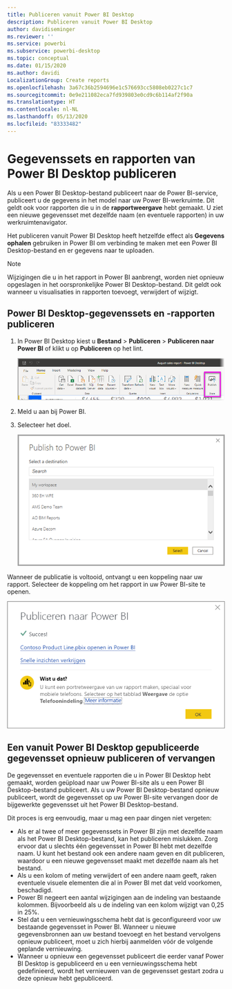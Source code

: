 ```yaml
---
title: Publiceren vanuit Power BI Desktop
description: Publiceren vanuit Power BI Desktop
author: davidiseminger
ms.reviewer: ''
ms.service: powerbi
ms.subservice: powerbi-desktop
ms.topic: conceptual
ms.date: 01/15/2020
ms.author: davidi
LocalizationGroup: Create reports
ms.openlocfilehash: 3a67c36b2594696e1c576693cc5808eb0227c1c7
ms.sourcegitcommit: 0e9e211082eca7fd939803e0cd9c6b114af2f90a
ms.translationtype: HT
ms.contentlocale: nl-NL
ms.lasthandoff: 05/13/2020
ms.locfileid: "83333482"
---
```

# <a name="publish-datasets-and-reports-from-power-bi-desktop"></a>Gegevenssets en rapporten van Power BI Desktop publiceren
Als u een Power BI Desktop-bestand publiceert naar de Power BI-service, publiceert u de gegevens in het model naar uw Power BI-werkruimte. Dit geldt ook voor rapporten die u in de **rapportweergave** hebt gemaakt. U ziet een nieuwe gegevensset met dezelfde naam (en eventuele rapporten) in uw werkruimtenavigator.

Het publiceren vanuit Power BI Desktop heeft hetzelfde effect als **Gegevens ophalen** gebruiken in Power BI om verbinding te maken met een Power BI Desktop-bestand en er gegevens naar te uploaden.

> [!NOTE]
> Wijzigingen die u in het rapport in Power BI aanbrengt, worden niet opnieuw opgeslagen in het oorspronkelijke Power BI Desktop-bestand. Dit geldt ook wanneer u visualisaties in rapporten toevoegt, verwijdert of wijzigt.
> 
> 

## <a name="to-publish-a-power-bi-desktop-dataset-and-reports"></a>Power BI Desktop-gegevenssets en -rapporten publiceren
1. In Power BI Desktop kiest u **Bestand** \> **Publiceren** \> **Publiceren naar Power BI** of klikt u op **Publiceren** op het lint.  

   ![De knop Publiceren](media/desktop-upload-desktop-files/pbid_publish_publishbutton.png)

2. Meld u aan bij Power BI.
3. Selecteer het doel.

   ![Publicatiebestemming selecteren](media/desktop-upload-desktop-files/pbid_publish_select_destination.png)

Wanneer de publicatie is voltooid, ontvangt u een koppeling naar uw rapport. Selecteer de koppeling om het rapport in uw Power BI-site te openen.

![Het dialoogvenster Publiceren geslaagd](media/desktop-upload-desktop-files/pbid_publish_success.png)

## <a name="republish-or-replace-a-dataset-published-from-power-bi-desktop"></a>Een vanuit Power BI Desktop gepubliceerde gegevensset opnieuw publiceren of vervangen
De gegevensset en eventuele rapporten die u in Power BI Desktop hebt gemaakt, worden geüpload naar uw Power BI-site als u een Power BI Desktop-bestand publiceert. Als u uw Power BI Desktop-bestand opnieuw publiceert, wordt de gegevensset op uw Power BI-site vervangen door de bijgewerkte gegevensset uit het Power BI Desktop-bestand.

Dit proces is erg eenvoudig, maar u mag een paar dingen niet vergeten:

* Als er al twee of meer gegevenssets in Power BI zijn met dezelfde naam als het Power BI Desktop-bestand, kan het publiceren mislukken. Zorg ervoor dat u slechts één gegevensset in Power BI hebt met dezelfde naam. U kunt het bestand ook een andere naam geven en dit publiceren, waardoor u een nieuwe gegevensset maakt met dezelfde naam als het bestand.
* Als u een kolom of meting verwijdert of een andere naam geeft, raken eventuele visuele elementen die al in Power BI met dat veld voorkomen, beschadigd. 
* Power BI negeert een aantal wijzigingen aan de indeling van bestaande kolommen. Bijvoorbeeld als u de indeling van een kolom wijzigt van 0,25 in 25%.
* Stel dat u een vernieuwingsschema hebt dat is geconfigureerd voor uw bestaande gegevensset in Power BI. Wanneer u nieuwe gegevensbronnen aan uw bestand toevoegt en het bestand vervolgens opnieuw publiceert, moet u zich hierbij aanmelden vóór de volgende geplande vernieuwing.
* Wanneer u opnieuw een gegevensset publiceert die eerder vanaf Power BI Desktop is gepubliceerd en u een vernieuwingsschema hebt gedefinieerd, wordt het vernieuwen van de gegevensset gestart zodra u deze opnieuw hebt gepubliceerd. 

